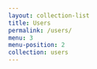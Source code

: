 ```yaml
---
layout: collection-list
title: Users
permalink: /users/
menu: 3
menu-position: 2
collection: users
---
```

